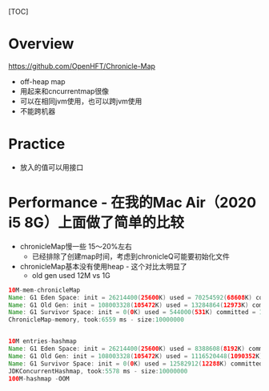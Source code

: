 [TOC]
# Overview
https://github.com/OpenHFT/Chronicle-Map
- off-heap map
- 用起来和cncurrentmap很像
- 可以在相同jvm使用，也可以跨jvm使用
- 不能跨机器

# Practice
- 放入的值可以用接口

# Performance - 在我的Mac Air（2020 i5 8G）上面做了简单的比较
- chronicleMap慢一些 15～20%左右
  - 已经排除了创建map时间，考虑到chronicleQ可能要初始化文件
- chronicleMap基本没有使用heap - 这个对比太明显了
  - old gen used 12M vs 1G

```java
10M-mem-chronicleMap
Name: G1 Eden Space: init = 26214400(25600K) used = 70254592(68608K) committed = 82837504(80896K) max = -1(-1K)
Name: G1 Old Gen: init = 108003328(105472K) used = 13284864(12973K) committed = 52428800(51200K) max = 2147483648(2097152K)
Name: G1 Survivor Space: init = 0(0K) used = 544000(531K) committed = 1048576(1024K) max = -1(-1K)
ChronicleMap-memory, took:6559 ms - size:10000000


10M entries-hashmap
Name: G1 Eden Space: init = 26214400(25600K) used = 8388608(8192K) committed = 88080384(86016K) max = -1(-1K)
Name: G1 Old Gen: init = 108003328(105472K) used = 1116520448(1090352K) committed = 1676673024(1637376K) max = 2147483648(2097152K)
Name: G1 Survivor Space: init = 0(0K) used = 12582912(12288K) committed = 12582912(12288K) max = -1(-1K)
JDKConcurrentHashmap, took:5578 ms - size:10000000
100M-hashmap -OOM

```